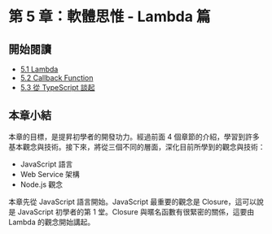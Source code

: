 # 第 5 章：軟體思惟 - Lambda 篇

## 開始閱讀

 * [5.1 Lambda](1-lambda.md)
 * [5.2 Callback Function](2-callback.md)
 * [5.3 從 TypeScript 談起](3-typescript.md)

## 本章小結

本章的目標，是提昇初學者的開發功力。經過前面 4 個章節的介紹，學習到許多基本觀念與技術。接下來，將從三個不同的層面，深化目前所學到的觀念與技術：

- JavaScript 語言
- Web Service 架構
- Node.js 觀念

本章先從 JavaScript 語言開始。JavaScript 最重要的觀念是 Closure，這可以說是 JavaScript 初學者的第 1 堂。Closure 與暱名函數有很緊密的關係，這要由 Lambda 的觀念開始講起。
